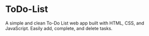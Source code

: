# ToDo-List
A simple and clean To-Do List web app built with HTML, CSS, and JavaScript. Easily add, complete, and delete tasks.
